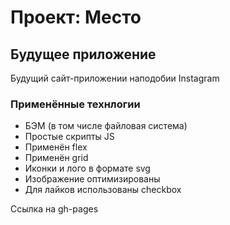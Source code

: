 # Проект: Место

## Будущее приложение

Будущий сайт-приложении наподобии Instagram

### Применённые технлогии
* БЭМ (в том числе файловая система)
* Простые скрипты JS
* Применён flex
* Применён grid
* Иконки и лого в формате svg
* Изображение оптимизированы
* Для лайков использованы checkbox

Ссылка на gh-pages 


